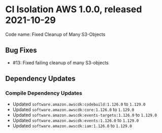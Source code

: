 # CI Isolation AWS 1.0.0, released 2021-10-29

Code name: Fixed Cleanup of Many S3-Objects

## Bug Fixes

* #13: Fixed failing cleanup of many S3-objects

## Dependency Updates

### Compile Dependency Updates

* Updated `software.amazon.awscdk:codebuild:1.126.0` to `1.129.0`
* Updated `software.amazon.awscdk:core:1.126.0` to `1.129.0`
* Updated `software.amazon.awscdk:events-targets:1.126.0` to `1.129.0`
* Updated `software.amazon.awscdk:events:1.126.0` to `1.129.0`
* Updated `software.amazon.awscdk:iam:1.126.0` to `1.129.0`
